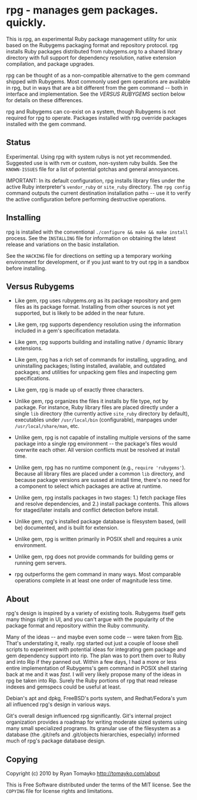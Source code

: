 rpg - manages gem packages. quickly.
====================================

This is rpg, an experimental Ruby package management utility for unix based on
the Rubygems packaging format and repository protocol. rpg installs Ruby
packages distributed from rubygems.org to a shared library directory with full
support for dependency resolution, native extension compilation, and package
upgrades.

rpg can be thought of as a non-compatible alternative to the gem command shipped
with Rubygems. Most commonly used gem operations are available in rpg, but in
ways that are a bit different from the gem command -- both in interface and
implementation. See the *VERSUS RUBYGEMS* section below for details on these
differences.

rpg and Rubygems can co-exist on a system, though Rubygems is not required for
rpg to operate. Packages installed with rpg override packages installed with the
gem command.

Status
------

Experimental. Using rpg with system rubys is not yet recommended. Suggested use
is with rvm or custom, non-system ruby builds. See the `KNOWN-ISSUES` file for a
list of potential gotchas and general annoyances.

IMPORTANT: In its default configuration, rpg installs library files under the
active Ruby interpreter's `vendor_ruby` or `site_ruby` directory. The `rpg
config` command outputs the current destination installation paths -- use it to
verify the active configuration before performing destructive operations.

Installing
----------

rpg is installed with the conventional `./configure && make && make install`
process. See the `INSTALLING` file for information on obtaining the latest
release and variations on the basic installation.

See the `HACKING` file for directions on setting up a temporary working
environment for development, or if you just want to try out rpg in a sandbox
before installing.

Versus Rubygems
---------------

  * Like gem, rpg uses rubygems.org as its package repository and gem
    files as its package format. Installing from other sources is not yet
    supported, but is likely to be added in the near future.

  * Like gem, rpg supports dependency resolution using the information
    included in a gem's specification metadata.

  * Like gem, rpg supports building and installing native / dynamic library
    extensions.

  * Like gem, rpg has a rich set of commands for installing, upgrading,
    and uninstalling packages; listing installed, available, and outdated
    packages; and utilities for unpacking gem files and inspecting gem
    specifications.

  * Like gem, rpg is made up of exactly three characters.

  * Unlike gem, rpg organizes the files it installs by file type, not by
    package. For instance, Ruby library files are placed directly under a
    single `lib` directory (the currently active `site_ruby` directory by
    default), executables under `/usr/local/bin` (configurable), manpages
    under `/usr/local/share/man`, etc.

  * Unlike gem, rpg is not capable of installing multiple versions of the
    same package into a single rpg environment -- the package's files would
    overwrite each other. All version conflicts must be resolved at install
    time.

  * Unlike gem, rpg has no runtime component (e.g., `require 'rubygems'`).
    Because all library files are placed under a common `lib` directory, and
    because package versions are sussed at install time, there's no need for
    a component to select which packages are active at runtime.

  * Unlike gem, rpg installs packages in two stages: 1.) fetch package files
    and resolve dependencies, and 2.) install package contents. This allows
    for staged/later installs and conflict detection before install.

  * Unlike gem, rpg's installed package database is filesystem based,
    (will be) documented, and is built for extension.

  * Unlike gem, rpg is written primarily in POSIX shell and requires a unix
    environment.

  * Unlike gem, rpg does not provide commands for building gems or running
    gem servers.

  * rpg outperforms the gem command in many ways. Most comparable
    operations complete in at least one order of magnitude less time.

About
-----

rpg's design is inspired by a variety of existing tools. Rubygems itself gets
many things right in UI, and you can't argue with the popularity of the package
format and repository within the Ruby community.

Many of the ideas -- and maybe even some code -- were taken from
[Rip](http://defunkt.github.com/rip/). That's understating it, really. rpg
started out just a couple of loose shell scripts to experiment with potential
ideas for integrating gem package and gem dependency support into rip. The plan
was to port them over to Ruby and into Rip if they panned out. Within a few
days, I had a more or less entire implementation of Rubygems's gem command in
POSIX shell staring back at me and it was *fast*. I will very likely propose
many of the ideas in rpg be taken into Rip. Surely the Ruby portions of rpg that
read release indexes and gemspecs could be useful at least.

Debian's apt and dpkg, FreeBSD's ports system, and Redhat/Fedora's yum all
influenced rpg's design in various ways.

Git's overall design influenced rpg significantly. Git's internal project
organization provides a roadmap for writing moderate sized systems using many
small specialized programs. Its granular use of the filesystem as a database
(the .git/refs and .git/objects hierarchies, especially) informed much of rpg's
package database design.

Copying
-------

Copyright (c) 2010 by Ryan Tomayko <http://tomayko.com/about>

This is Free Software distributed under the terms of the MIT license.
See the `COPYING` file for license rights and limitations.
